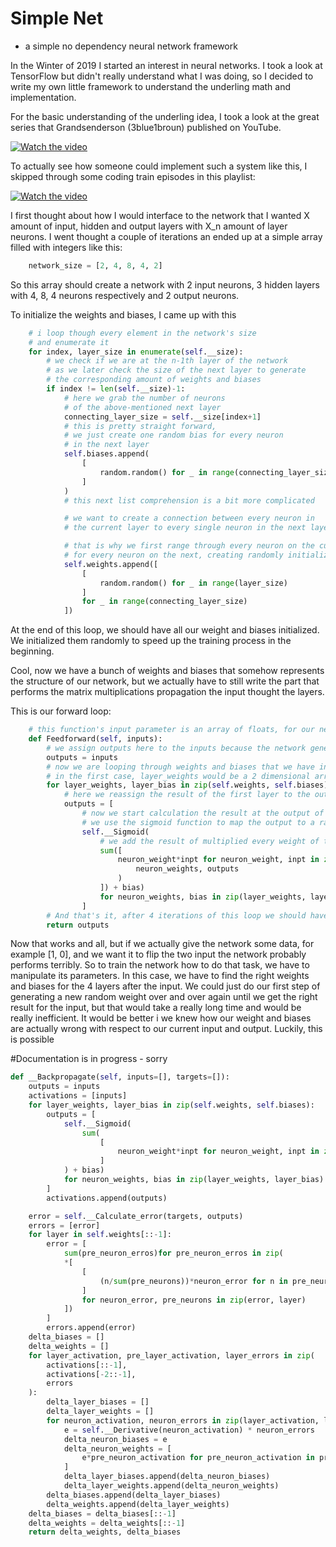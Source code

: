 # Simple Net
- a simple no dependency neural network framework

In the Winter of 2019 I started an interest in neural networks. I took a look at TensorFlow but didn't really understand what I was doing, so I decided to write my own little framework to understand the underling math and implementation.

For the basic understanding of the underling idea, I took a look at the great series that Grandsenderson (3blue1broun) published on YouTube.

[![Watch the video](https://img.youtube.com/vi/aircAruvnKk/maxresdefault.jpg)](https://youtu.be/watch?v=aircAruvnKk&list=PLZHQObOWTQDNU6R1_67000Dx_ZCJB-3pi&index=1)

To actually see how someone could implement such a system like this, I skipped through some coding train episodes in this playlist:

[![Watch the video](https://img.youtube.com/vi/XJ7HLz9VYz0/maxresdefault.jpg)](https://youtu.be/watch?v=XJ7HLz9VYz0&list=PLRqwX-V7Uu6aCibgK1PTWWu9by6XFdCfh)

I first thought about how I would interface to the network that I wanted X amount of input, hidden and output layers with X_n amount of layer neurons. I went thought a couple of iterations an ended up at a simple array filled with integers like this: 
```python
    network_size = [2, 4, 8, 4, 2]
```
So this array should create a network with 2 input neurons, 3 hidden layers with 4, 8, 4 neurons respectively and 2 output neurons. 

To initialize the weights and biases, I came up with this

```python
    # i loop though every element in the network's size
    # and enumerate it
    for index, layer_size in enumerate(self.__size):
        # we check if we are at the n-1th layer of the network
        # as we later check the size of the next layer to generate
        # the corresponding amount of weights and biases
        if index != len(self.__size)-1:
            # here we grab the number of neurons
            # of the above-mentioned next layer
            connecting_layer_size = self.__size[index+1]
            # this is pretty straight forward, 
            # we just create one random bias for every neuron 
            # in the next layer
            self.biases.append(
                [
                    random.random() for _ in range(connecting_layer_size)
                ]
            )
            # this next list comprehension is a bit more complicated

            # we want to create a connection between every neuron in 
            # the current layer to every single neuron in the next layer

            # that is why we first range through every neuron on the current layer 
            # for every neuron on the next, creating randomly initialized weights on the way
            self.weights.append([
                [
                    random.random() for _ in range(layer_size)
                ]
                for _ in range(connecting_layer_size)
            ])
```
At the end of this loop, we should have all our weight and biases initialized. We initialized them randomly to speed up the training process in the beginning.

Cool, now we have a bunch of weights and biases that somehow represents the structure of our network, but we actually have to still write the part that performs the matrix multiplications propagation the input thought the layers. 

This is our forward loop:
```python
    # this function's input parameter is an array of floats, for our network from before this could be something like this [1.2040632234, -0.3424677687]
    def Feedforward(self, inputs):
        # we assign outputs here to the inputs because the network generates an output for every layer which is passed on to the next as it's input, so this is just a decision on how to name what
        outputs = inputs
        # now we are looping through weights and biases that we have initialized in the step before
        # in the first case, layer_weights would be a 2 dimensional array of size 4 x 2 because we have 2 connections for every neuron in the next layer (the next layer has 4 neurons)
        for layer_weights, layer_bias in zip(self.weights, self.biases):
            # here we reassign the result of the first layer to the outputs to use in the next layer
            outputs = [
                # now we start calculation the result at the output of the neuron in the next layer by looping though its weights and grabbing the bias to add to the result
                # we use the sigmoid function to map the output to a range between -1 and 1 to prevent the output at each layer to grow bigger and bigger and bigger
                self.__Sigmoid(
                    # we add the result of multiplied every weight of the neuron by the inputs, so in the first layer we would multiply 1.2040632234 * layer_weights[0] and then -0.3424677687 * layer_weights[0]. After the summation over the two number, we add the bias. 
                    sum([
                        neuron_weight*inpt for neuron_weight, inpt in zip(
                            neuron_weights, outputs
                        )
                    ]) + bias) 
                    for neuron_weights, bias in zip(layer_weights, layer_bias)
                ]
        # And that's it, after 4 iterations of this loop we should have our outputs at the last layers, and we just have to return them. 
        return outputs 
```
Now that works and all, but if we actually give the network some data, for example [1, 0], and we want it to flip the two input the network probably performs terribly. So to train the network how to do that task, we have to manipulate its parameters. In this case, we have to find the right weights and biases for the 4 layers after the input. We could just do our first step of generating a new random weight over and over again until we get the right result for the input, but that would take a really long time and would be really inefficient. It would be better i we knew how our weight and biases are actually wrong with respect to our current input and output. Luckily, this is possible 

#Documentation is in progress - sorry

```python
def __Backpropagate(self, inputs=[], targets=[]):
    outputs = inputs
    activations = [inputs]
    for layer_weights, layer_bias in zip(self.weights, self.biases):
        outputs = [
            self.__Sigmoid(
                sum(
                    [
                        neuron_weight*inpt for neuron_weight, inpt in zip(neuron_weights, outputs)
                    ]
            ) + bias) 
            for neuron_weights, bias in zip(layer_weights, layer_bias)
        ]
        activations.append(outputs)

    error = self.__Calculate_error(targets, outputs)
    errors = [error]
    for layer in self.weights[::-1]:
        error = [
            sum(pre_neuron_erros)for pre_neuron_erros in zip(
            *[
                [
                    (n/sum(pre_neurons))*neuron_error for n in pre_neurons
                ]
                for neuron_error, pre_neurons in zip(error, layer)
            ])
        ]
        errors.append(error)
    delta_biases = []
    delta_weights = []
    for layer_activation, pre_layer_activation, layer_errors in zip(
        activations[::-1], 
        activations[-2::-1],    
        errors
    ):
        delta_layer_biases = []
        delta_layer_weights = []
        for neuron_activation, neuron_errors in zip(layer_activation, layer_errors):
            e = self.__Derivative(neuron_activation) * neuron_errors
            delta_neuron_biases = e
            delta_neuron_weights = [
                e*pre_neuron_activation for pre_neuron_activation in pre_layer_activation
            ]
            delta_layer_biases.append(delta_neuron_biases)
            delta_layer_weights.append(delta_neuron_weights)
        delta_biases.append(delta_layer_biases)
        delta_weights.append(delta_layer_weights)
    delta_biases = delta_biases[::-1]
    delta_weights = delta_weights[::-1]
    return delta_weights, delta_biases
```